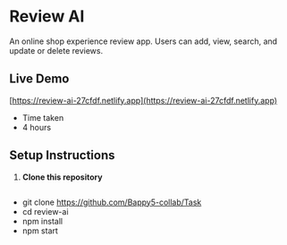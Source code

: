 # Review AI

An online shop experience review app. Users can add, view, search, and update or delete reviews.

##  Live Demo  
[https://review-ai-27cfdf.netlify.app](https://review-ai-27cfdf.netlify.app)

- Time taken
- 4 hours

##  Setup Instructions

1. **Clone this repository**  
   ```bash
- git clone <https://github.com/Bappy5-collab/Task>
- cd review-ai
- npm install
- npm start
